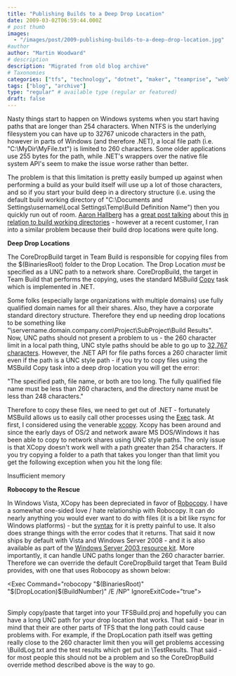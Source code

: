 ```yaml
---
title: "Publishing Builds to a Deep Drop Location"
date: 2009-03-02T06:59:44.000Z
# post thumb
images:
  - "/images/post/2009-publishing-builds-to-a-deep-drop-location.jpg"
#author
author: "Martin Woodward"
# description
description: "Migrated from old blog archive"
# Taxonomies
categories: ["tfs", "technology", "dotnet", "maker", "teamprise", "web", "programming", "personal"]
tags: ["blog", "archive"]
type: "regular" # available type (regular or featured)
draft: false
---
```

Nasty things start to happen on Windows systems when you start having paths that are longer than 254 characters.  When NTFS is the underlying filesystem you can have up to 32767 unicode characters in the path, however in parts of Windows (and therefore .NET), a local file path (i.e. "C:\MyDir\MyFile.txt") is limited to 260 characters. Some older applications use 255 bytes for the path, while .NET's wrappers over the native file system API's seem to make the issue worse rather than better.

The problem is that this limitation is pretty easily bumped up against when performing a build as your build itself will use up a lot of those characters, and so if you start your build deep in a directory structure (i.e. using the default build working directory of "C:\Documents and Settings\username\Local Settings\Temp\Build Definition Name") then you quickly run out of room.  [Aaron Hallberg](http://blogs.msdn.com/aaronhallberg/) has a [great post talking](http://blogs.msdn.com/aaronhallberg/archive/2007/06/20/team-build-and-260-character-paths.aspx) about this [in relation to build working directories](http://blogs.msdn.com/aaronhallberg/archive/2007/06/20/team-build-and-260-character-paths.aspx) - however at a recent customer, I ran into a similar problem because their build drop locations were quite long.  

**Deep Drop Locations**  

The CoreDropBuild target in Team Build is responsible for copying files from the $(BinariesRoot) folder to the Drop Location.  The Drop Location *must* be specified as a UNC path to a network share.  CoreDropBuild, the target in Team Build that performs the copying, uses the standard MSBuild [Copy](http://msdn.microsoft.com/en-us/library/3e54c37h.aspx) task which is implemented in .NET.  

Some folks (especially large organizations with multiple domains) use fully qualified domain names for all their shares.  Also, they have a corporate standard directory structure.  Therefore they end up needing drop locations to be something like "\\servername.domain.company.com\Project\SubProject\Build Results\".  Now, UNC paths should not present a problem to us - the 260 character limit in a local path thing, UNC style paths should be able to go up to [32,767 characters](http://msdn.microsoft.com/en-us/library/aa365247.aspx).  However, the .NET API for file paths forces a 260 character limit even if the path is a UNC style path - if you try to copy files using the MSBuild Copy task into a deep drop location you will get the error:     

"The specified path, file name, or both are too long. The fully qualified file name must be less than 260 characters, and the directory name must be less than 248 characters."   

Therefore to copy these files, we need to get out of .NET - fortunately MSBuild allows us to easily call other processes using the [Exec](http://msdn.microsoft.com/en-us/library/x8zx72cd.aspx) task.  At first, I considered using the venerable [xcopy](http://technet.microsoft.com/en-us/library/bb491035.aspx). Xcopy has been around and since the early days of OS/2 and network aware MS DOS/Windows it has been able to copy to network shares using UNC style paths.  The only issue is that XCopy doesn't work well with a path greater than 254 characters.  If you try copying a folder to a path that takes you longer than that limit you get the following exception when you hit the long file:     

Insufficient memory   

**Robocopy to the Rescue**  

In Windows Vista, XCopy has been depreciated in favor of [Robocopy](http://technet.microsoft.com/en-us/library/bb491035.aspx).  I have a somewhat one-sided love / hate relationship with Robocopy.  It can do nearly anything you would ever want to do with files (it is a bit like rsync for Windows platforms) - but the [syntax](http://technet.microsoft.com/en-us/library/bb491035.aspx) for it is pretty painful to use. It also does strange things with the error codes that it returns.  That said it now ships by default with Vista and Windows Server 2008 - and it is also available as part of the [Windows Server 2003 resource kit](http://www.microsoft.com/downloads/details.aspx?familyid=9d467a69-57ff-4ae7-96ee-b18c4790cffd&displaylang=en). More importantly, it can handle UNC paths longer than the 260 character barrier. Therefore we can override the default CoreDropBuild target that Team Build provides, with one that uses Robocopy as shown below:     

<Target Name="CoreDropBuild">     

  <Exec Command="robocopy "$(BinariesRoot)" "$(DropLocation)\$(BuildNumber)" /E /NP" IgnoreExitCode="true">       
    <Output TaskParameter="ExitCode" PropertyName="RobocopyExitCode" />        
  </Exec>     

</Target>   

Simply copy/paste that target into your TFSBuild.proj and hopefully you can have a long UNC path for your drop location that works.  That said - bear in mind that their are other parts of TFS that the long path could cause problems with.  For example, if the DropLocation path itself was getting really close to the 260 character limit then you will get problems accessing <DropLocation>\BuildLog.txt and the test results which get put in <DropLocation>\TestResults\. That said - for most people this should not be a problem and so the CoreDropBuild override method described above is the way to go.